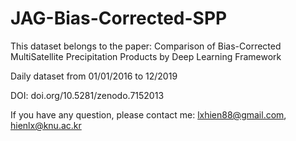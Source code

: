 # JAG-Bias-Corrected-SPP

This dataset belongs to the paper: Comparison of Bias-Corrected MultiSatellite Precipitation Products by Deep Learning Framework

Daily dataset from 01/01/2016 to 12/2019

DOI: doi.org/10.5281/zenodo.7152013 

If you have any question, please contact me: lxhien88@gmail.com, hienlx@knu.ac.kr
